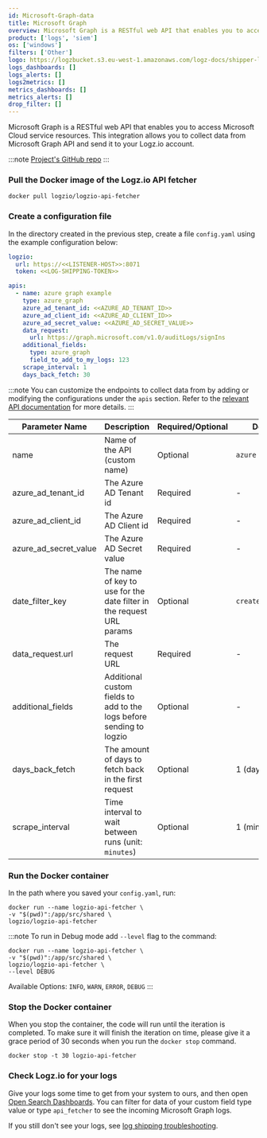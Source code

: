 ```yaml
---
id: Microsoft-Graph-data
title: Microsoft Graph
overview: Microsoft Graph is a RESTful web API that enables you to access Microsoft Cloud service resources. This integration allows you to collect data from Microsoft Graph API and send it to your Logz.io account.
product: ['logs', 'siem']
os: ['windows']
filters: ['Other']
logo: https://logzbucket.s3.eu-west-1.amazonaws.com/logz-docs/shipper-logos/graph-api-logo.png
logs_dashboards: []
logs_alerts: []
logs2metrics: []
metrics_dashboards: []
metrics_alerts: []
drop_filter: []
---
```




Microsoft Graph is a RESTful web API that enables you to access Microsoft Cloud service resources. This integration allows you to collect data from Microsoft Graph API and send it to your Logz.io account.

:::note
[Project's GitHub repo](https://github.com/logzio/logzio-api-fetcher/)
:::
 


### Pull the Docker image of the Logz.io API fetcher
```shell
docker pull logzio/logzio-api-fetcher
```

### Create a configuration file

In the directory created in the previous step, create a file `config.yaml` using the example configuration below:

```yaml
logzio:
  url: https://<<LISTENER-HOST>>:8071
  token: <<LOG-SHIPPING-TOKEN>>

apis:
  - name: azure graph example
    type: azure_graph
    azure_ad_tenant_id: <<AZURE_AD_TENANT_ID>>
    azure_ad_client_id: <<AZURE_AD_CLIENT_ID>>
    azure_ad_secret_value: <<AZURE_AD_SECRET_VALUE>>
    data_request:
      url: https://graph.microsoft.com/v1.0/auditLogs/signIns
    additional_fields:
      type: azure_graph
      field_to_add_to_my_logs: 123
    scrape_interval: 1
    days_back_fetch: 30  
```

:::note
You can customize the endpoints to collect data from by adding or modifying the configurations under the `apis` section. Refer to the [relevant API documentation](https://learn.microsoft.com/en-us/graph/api/overview?view=graph-rest-1.0) for more details.
:::

| Parameter Name        | Description                                                                                         | Required/Optional | Default     |
|-----------------------|-----------------------------------------------------------------------------------------------------|-------------------|-------------|
| name                  | Name of the API (custom name)                                                                       | Optional          | `azure api` |
| azure_ad_tenant_id    | The Azure AD Tenant id                                                                              | Required          | -           |
| azure_ad_client_id    | The Azure AD Client id                                                                              | Required          | -           |
| azure_ad_secret_value | The Azure AD Secret value                                                                           | Required          | -           |
| date_filter_key                | The name of key to use for the date filter in the request URL params | Optional          | `createdDateTime` |
| data_request.url               | The request URL                                                      | Required          | -                 |
| additional_fields | Additional custom fields to add to the logs before sending to logzio | Optional          | -                 |
| days_back_fetch       | The amount of days to fetch back in the first request                                               | Optional          | 1 (day)     |
| scrape_interval       | Time interval to wait between runs (unit: `minutes`)                                                | Optional          | 1 (minute)  |

### Run the Docker container
In the path where you saved your `config.yaml`, run:

```shell
docker run --name logzio-api-fetcher \
-v "$(pwd)":/app/src/shared \
logzio/logzio-api-fetcher
```

:::note
To run in Debug mode add `--level` flag to the command:
```shell
docker run --name logzio-api-fetcher \
-v "$(pwd)":/app/src/shared \
logzio/logzio-api-fetcher \
--level DEBUG
```
Available Options: `INFO`, `WARN`, `ERROR`, `DEBUG`
:::

### Stop the Docker container

When you stop the container, the code will run until the iteration is completed. To make sure it will finish the iteration on time, please give it a grace period of 30 seconds when you run the `docker stop` command.

```shell
docker stop -t 30 logzio-api-fetcher
```

### Check Logz.io for your logs

Give your logs some time to get from your system to ours,
and then open [Open Search Dashboards](https://app.logz.io/#/dashboard/osd). You can filter for data of your custom field type value or type `api_fetcher` to see the incoming Microsoft Graph logs.

If you still don't see your logs,
see [log shipping troubleshooting](https://docs.logz.io/docs/user-guide/log-management/troubleshooting/log-shipping-troubleshooting/).
